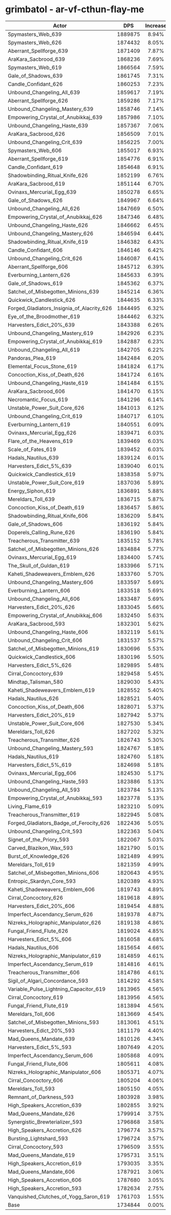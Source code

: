 # grimbatol - ar-vf-cthun-flay-me
| Actor | DPS | Increase |
|---|:---:|:---:|
|Spymasters_Web_639|1889875|8.94%|
|Spymasters_Web_626|1874432|8.05%|
|Aberrant_Spellforge_639|1871409|7.87%|
|AraKara_Sacbrood_639|1868236|7.69%|
|Spymasters_Web_619|1866564|7.59%|
|Gale_of_Shadows_639|1861745|7.31%|
|Candle_Confidant_626|1860253|7.23%|
|Unbound_Changeling_All_639|1859617|7.19%|
|Aberrant_Spellforge_626|1859286|7.17%|
|Unbound_Changeling_Mastery_639|1858746|7.14%|
|Empowering_Crystal_of_Anubikkaj_639|1857986|7.10%|
|Unbound_Changeling_Haste_639|1857367|7.06%|
|AraKara_Sacbrood_626|1856509|7.01%|
|Unbound_Changeling_Crit_639|1856225|7.00%|
|Spymasters_Web_606|1855017|6.93%|
|Aberrant_Spellforge_619|1854776|6.91%|
|Candle_Confidant_619|1854648|6.91%|
|Shadowbinding_Ritual_Knife_626|1852199|6.76%|
|AraKara_Sacbrood_619|1851144|6.70%|
|Ovinaxs_Mercurial_Egg_639|1850278|6.65%|
|Gale_of_Shadows_626|1849967|6.64%|
|Unbound_Changeling_All_626|1847669|6.50%|
|Empowering_Crystal_of_Anubikkaj_626|1847346|6.48%|
|Unbound_Changeling_Haste_626|1846662|6.45%|
|Unbound_Changeling_Mastery_626|1846594|6.44%|
|Shadowbinding_Ritual_Knife_619|1846382|6.43%|
|Candle_Confidant_606|1846146|6.42%|
|Unbound_Changeling_Crit_626|1846087|6.41%|
|Aberrant_Spellforge_606|1845712|6.39%|
|Everburning_Lantern_626|1845633|6.39%|
|Gale_of_Shadows_619|1845362|6.37%|
|Satchel_of_Misbegotten_Minions_639|1845214|6.36%|
|Quickwick_Candlestick_626|1844635|6.33%|
|Forged_Gladiators_Insignia_of_Alacrity_626|1844495|6.32%|
|Eye_of_the_Broodmother_619|1844462|6.32%|
|Harvesters_Edict_20%_639|1843388|6.26%|
|Unbound_Changeling_Mastery_619|1842926|6.23%|
|Empowering_Crystal_of_Anubikkaj_619|1842887|6.23%|
|Unbound_Changeling_All_619|1842705|6.22%|
|Pandoras_Plea_619|1842484|6.20%|
|Elemental_Focus_Stone_619|1841824|6.17%|
|Concoction_Kiss_of_Death_626|1841724|6.16%|
|Unbound_Changeling_Haste_619|1841484|6.15%|
|AraKara_Sacbrood_606|1841470|6.15%|
|Necromantic_Focus_619|1841296|6.14%|
|Unstable_Power_Suit_Core_626|1841013|6.12%|
|Unbound_Changeling_Crit_619|1840717|6.10%|
|Everburning_Lantern_619|1840551|6.09%|
|Ovinaxs_Mercurial_Egg_626|1839471|6.03%|
|Flare_of_the_Heavens_619|1839469|6.03%|
|Scale_of_Fates_619|1839452|6.03%|
|Hadals_Nautilus_639|1839124|6.01%|
|Harvesters_Edict_5%_639|1839040|6.01%|
|Quickwick_Candlestick_619|1838358|5.97%|
|Unstable_Power_Suit_Core_619|1837036|5.89%|
|Energy_Siphon_619|1836891|5.88%|
|Mereldars_Toll_639|1836715|5.87%|
|Concoction_Kiss_of_Death_619|1836457|5.86%|
|Shadowbinding_Ritual_Knife_606|1836209|5.84%|
|Gale_of_Shadows_606|1836192|5.84%|
|Doperels_Calling_Rune_626|1836190|5.84%|
|Treacherous_Transmitter_639|1835152|5.78%|
|Satchel_of_Misbegotten_Minions_626|1834884|5.77%|
|Ovinaxs_Mercurial_Egg_619|1834400|5.74%|
|The_Skull_of_Guldan_619|1833966|5.71%|
|Kaheti_Shadeweavers_Emblem_626|1833760|5.70%|
|Unbound_Changeling_Mastery_606|1833597|5.69%|
|Everburning_Lantern_606|1833518|5.69%|
|Unbound_Changeling_All_606|1833487|5.69%|
|Harvesters_Edict_20%_626|1833045|5.66%|
|Empowering_Crystal_of_Anubikkaj_606|1832450|5.63%|
|AraKara_Sacbrood_593|1832301|5.62%|
|Unbound_Changeling_Haste_606|1832119|5.61%|
|Unbound_Changeling_Crit_606|1831537|5.57%|
|Satchel_of_Misbegotten_Minions_619|1830696|5.53%|
|Quickwick_Candlestick_606|1830196|5.50%|
|Harvesters_Edict_5%_626|1829895|5.48%|
|Cirral_Concoctory_639|1829458|5.45%|
|Mindtap_Talisman_580|1829030|5.43%|
|Kaheti_Shadeweavers_Emblem_619|1828552|5.40%|
|Hadals_Nautilus_626|1828521|5.40%|
|Concoction_Kiss_of_Death_606|1828071|5.37%|
|Harvesters_Edict_20%_619|1827942|5.37%|
|Unstable_Power_Suit_Core_606|1827530|5.34%|
|Mereldars_Toll_626|1827202|5.32%|
|Treacherous_Transmitter_626|1826743|5.30%|
|Unbound_Changeling_Mastery_593|1824767|5.18%|
|Hadals_Nautilus_619|1824760|5.18%|
|Harvesters_Edict_5%_619|1824698|5.18%|
|Ovinaxs_Mercurial_Egg_606|1824530|5.17%|
|Unbound_Changeling_Haste_593|1823886|5.13%|
|Unbound_Changeling_All_593|1823784|5.13%|
|Empowering_Crystal_of_Anubikkaj_593|1823778|5.13%|
|Living_Flame_619|1823210|5.09%|
|Treacherous_Transmitter_619|1822945|5.08%|
|Forged_Gladiators_Badge_of_Ferocity_626|1822436|5.05%|
|Unbound_Changeling_Crit_593|1822363|5.04%|
|Signet_of_the_Priory_593|1822067|5.03%|
|Carved_Blazikon_Wax_593|1821790|5.01%|
|Burst_of_Knowledge_626|1821489|4.99%|
|Mereldars_Toll_619|1821359|4.99%|
|Satchel_of_Misbegotten_Minions_606|1820643|4.95%|
|Entropic_Skardyn_Core_593|1820389|4.93%|
|Kaheti_Shadeweavers_Emblem_606|1819743|4.89%|
|Cirral_Concoctory_626|1819618|4.89%|
|Harvesters_Edict_20%_606|1819454|4.88%|
|Imperfect_Ascendancy_Serum_626|1819378|4.87%|
|Nizreks_Holographic_Manipulator_626|1819138|4.86%|
|Fungal_Friend_Flute_626|1819024|4.85%|
|Harvesters_Edict_5%_606|1816058|4.68%|
|Hadals_Nautilus_606|1815654|4.66%|
|Nizreks_Holographic_Manipulator_619|1814859|4.61%|
|Imperfect_Ascendancy_Serum_619|1814816|4.61%|
|Treacherous_Transmitter_606|1814786|4.61%|
|Sigil_of_Algari_Concordance_593|1814292|4.58%|
|Variable_Pulse_Lightning_Capacitor_619|1813965|4.56%|
|Cirral_Concoctory_619|1813956|4.56%|
|Fungal_Friend_Flute_619|1813894|4.56%|
|Mereldars_Toll_606|1813669|4.54%|
|Satchel_of_Misbegotten_Minions_593|1813061|4.51%|
|Harvesters_Edict_20%_593|1811179|4.40%|
|Mad_Queens_Mandate_639|1810126|4.34%|
|Harvesters_Edict_5%_593|1807649|4.20%|
|Imperfect_Ascendancy_Serum_606|1805868|4.09%|
|Fungal_Friend_Flute_606|1805611|4.08%|
|Nizreks_Holographic_Manipulator_606|1805371|4.07%|
|Cirral_Concoctory_606|1805204|4.06%|
|Mereldars_Toll_593|1805150|4.05%|
|Remnant_of_Darkness_593|1803928|3.98%|
|High_Speakers_Accretion_639|1802855|3.92%|
|Mad_Queens_Mandate_626|1799914|3.75%|
|Synergistic_Brewterializer_593|1796868|3.58%|
|High_Speakers_Accretion_626|1796774|3.57%|
|Bursting_Lightshard_593|1796724|3.57%|
|Cirral_Concoctory_593|1796509|3.55%|
|Mad_Queens_Mandate_619|1795731|3.51%|
|High_Speakers_Accretion_619|1793035|3.35%|
|Mad_Queens_Mandate_606|1787921|3.06%|
|High_Speakers_Accretion_606|1787680|3.05%|
|High_Speakers_Accretion_593|1782634|2.75%|
|Vanquished_Clutches_of_Yogg_Saron_619|1761703|1.55%|
|Base|1734844|0.00%|
